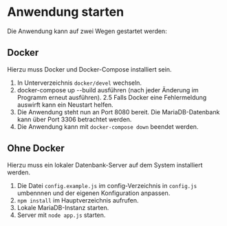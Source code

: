 Anwendung starten
=================

Die Anwendung kann auf zwei Wegen gestartet werden:

Docker
------

Hierzu muss Docker und Docker-Compose installiert sein.

1. In Unterverzeichnis `docker/devel` wechseln.
2. docker-compose up --build ausführen (nach jeder Änderung im Programm erneut ausführen).
2.5 Falls Docker eine Fehlermeldung auswirft kann ein Neustart helfen.
3. Die Anwendung steht nun an Port 8080 bereit. Die MariaDB-Datenbank kann über Port 3306 betrachtet werden.
4. Die Anwendung kann mit `docker-compose down` beendet werden.

Ohne Docker
-----------

Hierzu muss ein lokaler Datenbank-Server auf dem System installiert werden.

1. Die Datei `config.example.js` im config-Verzeichnis in `config.js` umbennnen und der eigenen Konfiguration anpassen.
2. `npm install` im Hauptverzeichnis aufrufen.
3. Lokale MariaDB-Instanz starten.
4. Server mit `node app.js` starten.